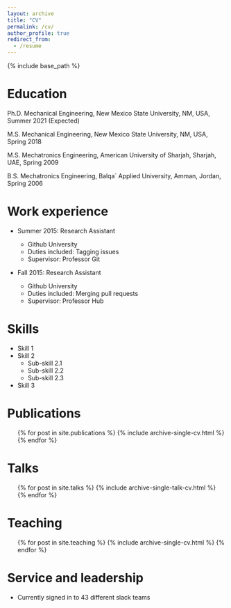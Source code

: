 ```yaml
---
layout: archive
title: "CV"
permalink: /cv/
author_profile: true
redirect_from:
  - /resume
---
```


{% include base_path %}

Education
======
Ph.D. Mechanical Engineering, New Mexico State University, NM, USA, Summer 2021 (Expected) 

M.S. Mechanical Engineering, New Mexico State University, NM, USA, Spring 2018 

M.S. Mechatronics Engineering, American University of Sharjah, Sharjah, UAE, Spring 2009 

B.S. Mechatronics Engineering, Balqa` Applied University, Amman, Jordan, Spring 2006


Work experience
======
* Summer 2015: Research Assistant
  * Github University
  * Duties included: Tagging issues
  * Supervisor: Professor Git

* Fall 2015: Research Assistant
  * Github University
  * Duties included: Merging pull requests
  * Supervisor: Professor Hub
  
Skills
======
* Skill 1
* Skill 2
  * Sub-skill 2.1
  * Sub-skill 2.2
  * Sub-skill 2.3
* Skill 3

Publications
======
  <ul>{% for post in site.publications %}
    {% include archive-single-cv.html %}
  {% endfor %}</ul>
  
Talks
======
  <ul>{% for post in site.talks %}
    {% include archive-single-talk-cv.html %}
  {% endfor %}</ul>
  
Teaching
======
  <ul>{% for post in site.teaching %}
    {% include archive-single-cv.html %}
  {% endfor %}</ul>
  
Service and leadership
======
* Currently signed in to 43 different slack teams
